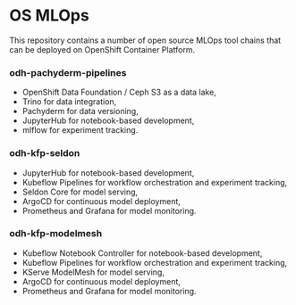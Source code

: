 # OS MLOps

This repository contains a number of open source MLOps tool chains that can be deployed on OpenShift Container Platform.

### odh-pachyderm-pipelines
- OpenShift Data Foundation / Ceph S3 as a data lake,
- Trino for data integration,
- Pachyderm for data versioning,
- JupyterHub for notebook-based development,
- mlflow for experiment tracking.

### odh-kfp-seldon
- JupyterHub for notebook-based development,
- Kubeflow Pipelines for workflow orchestration and experiment tracking,
- Seldon Core for model serving,
- ArgoCD for continuous model deployment,
- Prometheus and Grafana for model monitoring.

### odh-kfp-modelmesh
- Kubeflow Notebook Controller for notebook-based development,
- Kubeflow Pipelines for workflow orchestration and experiment tracking,
- KServe ModelMesh for model serving,
- ArgoCD for continuous model deployment,
- Prometheus and Grafana for model monitoring.